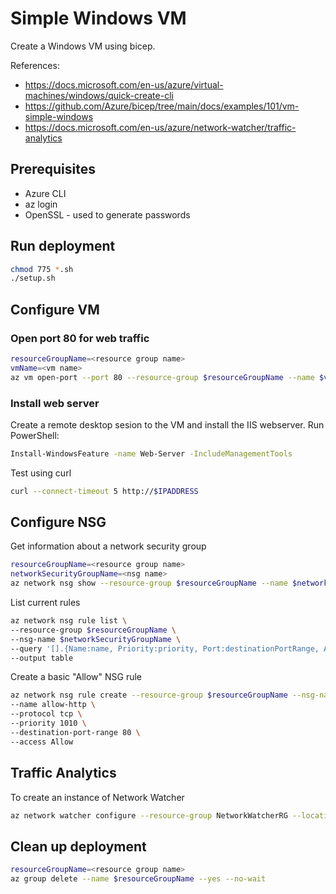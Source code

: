 # Simple Windows VM

Create a Windows VM using bicep.

References:

* <https://docs.microsoft.com/en-us/azure/virtual-machines/windows/quick-create-cli>
* <https://github.com/Azure/bicep/tree/main/docs/examples/101/vm-simple-windows>
* <https://docs.microsoft.com/en-us/azure/network-watcher/traffic-analytics>

## Prerequisites

* Azure CLI
* az login
* OpenSSL - used to generate passwords

## Run deployment

```sh
chmod 775 *.sh
./setup.sh
```

## Configure VM

### Open port 80 for web traffic

```sh
resourceGroupName=<resource group name>
vmName=<vm name>
az vm open-port --port 80 --resource-group $resourceGroupName --name $vmName
```

### Install web server

Create a remote desktop sesion to the VM and install the IIS webserver. Run PowerShell:

```sh
Install-WindowsFeature -name Web-Server -IncludeManagementTools
```

Test using curl

```sh
curl --connect-timeout 5 http://$IPADDRESS
```

## Configure NSG

Get information about a network security group

```sh
resourceGroupName=<resource group name>
networkSecurityGroupName=<nsg name>
az network nsg show --resource-group $resourceGroupName --name $networkSecurityGroupName
```

List current rules

```sh
az network nsg rule list \
--resource-group $resourceGroupName \
--nsg-name $networkSecurityGroupName \
--query '[].{Name:name, Priority:priority, Port:destinationPortRange, Access:access}' \
--output table
```

Create a basic "Allow" NSG rule

```sh
az network nsg rule create --resource-group $resourceGroupName --nsg-name $networkSecurityGroupName \
--name allow-http \
--protocol tcp \
--priority 1010 \
--destination-port-range 80 \
--access Allow
```

## Traffic Analytics

To create an instance of Network Watcher

```sh
az network watcher configure --resource-group NetworkWatcherRG --locations $location --enabled
```

## Clean up deployment

```sh
resourceGroupName=<resource group name>
az group delete --name $resourceGroupName --yes --no-wait
```
